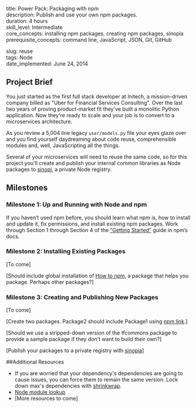 title:                  Power Pack: Packaging with npm  
description:            Publish and use your own npm packages.  
duration:               4 hours  
skill_level:            Intermediate  
core_concepts:          installing npm packages, creating npm packages, sinopia  
prerequisite_concepts:  command line, JavaScript, JSON, Git, GitHub  

slug:                   reuse  
tags:                   Node  
date_implemented:       June 24, 2014  


## Project Brief

You just started as the first full stack developer at Initech, a mission-driven company billed as "Uber for Financial Services Consulting". Over the last two years of proving product-market fit they've built a monolitic Python application. Now they're ready to scale and your job is to convert to a microservices architecture.

As you review a 5,004 line legacy `user/models.py` file your eyes glaze over and you find yourself daydreaming about code reuse, comprehensible modules and, well, JavaScripting all the things.

Several of your microservices will need to reuse the same code, so for this project you'll create and publish your internal common libraries as Node packages to [sinopi](https://blog.dylants.com/2014/05/10/creating-a-private-npm-registry-with-sinopia/), a private Node registry.

## Milestones

### Milestone 1: Up and Running with Node and npm

If you haven’t used npm before, you should learn what npm is, how to install and update it, fix permissions, and install existing npm packages. Work through Section 1 through Section 4 of the [“Getting Started”](https://docs.npmjs.com/) guide in npm’s docs.

### Milestone 2: Installing Existing Packages

[To come]

[Should include global installation of [How to npm](https://github.com/npm/how-to-npm), a package that helps you package. Perhaps other packages?]

### Milestone 3: Creating and Publishing New Packages

[To come]

[Create two packages.  Package2 should include Package1 using [npm link](https://docs.npmjs.com/cli/link).]

[Should we use a stripped-down version of the tfcommons package to provide a sample package if they don't want to build their own?]

[Publish your packages to a private registry with [sinopia](https://blog.dylants.com/2014/05/10/creating-a-private-npm-registry-with-sinopia/)]

##Additional Resources

* If you are worried that your dependency's dependencies are going to cause issues, you can force them to remain the same version.  Lock down max's dependencies with [shrinkwrap](https://docs.npmjs.com/cli/shrinkwrap).
* [Node module lookup](https://nodejs.org/api/modules.html#modules_loading_from_node_modules_folders)
* [More resources to come]
